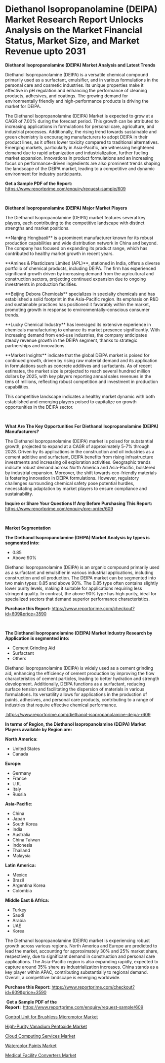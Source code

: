 <p><h1>Diethanol Isopropanolamine (DEIPA) Market Research Report Unlocks Analysis on the Market Financial Status, Market Size, and Market Revenue upto 2031</h1></p><p><strong>Diethanol Isopropanolamine (DEIPA) Market Analysis and Latest Trends</strong></p>
<p><p>Diethanol Isopropanolamine (DEIPA) is a versatile chemical compound primarily used as a surfactant, emulsifier, and in various formulations in the personal care and cosmetic industries. Its unique properties make it effective in pH regulation and enhancing the performance of cleaning products, adhesives, and coatings. The growing demand for environmentally friendly and high-performance products is driving the market for DEIPA.</p><p>The Diethanol Isopropanolamine (DEIPA) Market is expected to grow at a CAGR of 7.00% during the forecast period. This growth can be attributed to increasing applications in formulations for personal care, agriculture, and industrial processes. Additionally, the rising trend towards sustainable and green chemistry is encouraging manufacturers to adopt DEIPA in their product lines, as it offers lower toxicity compared to traditional alternatives. Emerging markets, particularly in Asia-Pacific, are witnessing heightened demand due to rapid urbanization and industrialization, further fueling market expansion. Innovations in product formulations and an increasing focus on performance-driven ingredients are also prominent trends shaping the landscape of the DEIPA market, leading to a competitive and dynamic environment for industry participants.</p></p>
<p><strong>Get a Sample PDF of the Report:&nbsp;</strong> <a href="https://www.reportprime.com/enquiry/request-sample/609">https://www.reportprime.com/enquiry/request-sample/609</a></p>
<p>&nbsp;</p>
<p><strong>Diethanol Isopropanolamine (DEIPA) Major Market Players</strong></p>
<p><p>The Diethanol Isopropanolamine (DEIPA) market features several key players, each contributing to the competitive landscape with distinct strengths and market positions. </p><p>**Nanjing Hongbaoli** is a prominent manufacturer known for its robust production capabilities and wide distribution network in China and beyond. The company has focused on expanding its product range, which has contributed to healthy market growth in recent years. </p><p>**Amines & Plasticizers Limited (APL)**, stationed in India, offers a diverse portfolio of chemical products, including DEIPA. The firm has experienced significant growth driven by increasing demand from the agricultural and construction sectors, projecting continued expansion due to ongoing investments in production facilities.</p><p>**Beijing Debora Chemicals** specializes in specialty chemicals and has established a solid footprint in the Asia-Pacific region. Its emphasis on R&D and sustainable practices has positioned it favorably within the market, promoting growth in response to environmentally-conscious consumer trends.</p><p>**Lucky Chemical Industry** has leveraged its extensive experience in chemicals manufacturing to enhance its market presence significantly. With increasing demand from end-use industries, the company anticipates steady revenue growth in the DEIPA segment, thanks to strategic partnerships and innovations.</p><p>**Market Insights** indicate that the global DEIPA market is poised for continued growth, driven by rising raw material demand and its application in formulations such as concrete additives and surfactants. As of recent estimates, the market size is projected to reach several hundred million dollars by 2025, with key players reporting annual sales revenues in the tens of millions, reflecting robust competition and investment in production capabilities. </p><p>This competitive landscape indicates a healthy market dynamic with both established and emerging players poised to capitalize on growth opportunities in the DEIPA sector.</p></p>
<p>&nbsp;</p>
<p><strong>What Are The Key Opportunities For Diethanol Isopropanolamine (DEIPA) Manufacturers?</strong></p>
<p><p>The Diethanol Isopropanolamine (DEIPA) market is poised for substantial growth, projected to expand at a CAGR of approximately 5-7% through 2028. Driven by its applications in the construction and oil industries as a cement additive and surfactant, DEIPA benefits from rising infrastructure investments and increasing oil exploration activities. Geographic trends indicate robust demand across North America and Asia-Pacific, bolstered by industrial expansion. Moreover, the shift towards eco-friendly materials is fostering innovation in DEIPA formulations. However, regulatory challenges surrounding chemical safety pose potential hurdles, necessitating adaptation by market players to ensure compliance and sustainability.</p></p>
<p><strong>Inquire or Share Your Questions If Any Before Purchasing This Report:</strong> <a href="https://www.reportprime.com/enquiry/pre-order/609">https://www.reportprime.com/enquiry/pre-order/609</a></p>
<p>&nbsp;</p>
<p><strong>Market Segmentation</strong></p>
<p><strong>The Diethanol Isopropanolamine (DEIPA) Market Analysis by types is segmented into:</strong></p>
<p><ul><li>0.85</li><li>Above 90%</li></ul></p>
<p><p>Diethanol Isopropanolamine (DEIPA) is an organic compound primarily used as a surfactant and emulsifier in various industrial applications, including construction and oil production. The DEIPA market can be segmented into two main types: 0.85 and above 90%. The 0.85 type often contains slightly lower purity levels, making it suitable for applications requiring less stringent quality. In contrast, the above 90% type has high purity, ideal for specialized sectors that demand superior performance characteristics.</p></p>
<p><strong>Purchase this Report:&nbsp;</strong><a href="https://www.reportprime.com/checkout?id=609&price=3590">https://www.reportprime.com/checkout?id=609&price=3590</a></p>
<p>&nbsp;</p>
<p><strong>The Diethanol Isopropanolamine (DEIPA) Market Industry Research by Application is segmented into:</strong></p>
<p><ul><li>Cement Grinding Aid</li><li>Surfactant</li><li>Others</li></ul></p>
<p><p>Diethanol Isopropanolamine (DEIPA) is widely used as a cement grinding aid, enhancing the efficiency of cement production by improving the flow characteristics of cement particles, leading to better hydration and strength development. Additionally, DEIPA functions as a surfactant, reducing surface tension and facilitating the dispersion of materials in various formulations. Its versatility allows for applications in the production of paints, adhesives, and personal care products, contributing to a range of industries that require effective chemical performance.</p></p>
<p><a href="https://www.reportprime.com/diethanol-isopropanolamine-deipa-r609">&nbsp;https://www.reportprime.com/diethanol-isopropanolamine-deipa-r609</a></p>
<p><strong>In terms of Region, the Diethanol Isopropanolamine (DEIPA) Market Players available by Region are:</strong></p>
<p>
    <p> <strong> North America: </strong>
        <ul>
            <li>United States</li>
            <li>Canada</li>
        </ul>
        </p> 
    <p> <strong> Europe: </strong>
        <ul>
            <li>Germany</li>
            <li>France</li>
            <li>U.K.</li>
            <li>Italy</li>
            <li>Russia</li>
        </ul>
        </p> 
    <p> <strong> Asia-Pacific: </strong>
        <ul>
            <li>China</li>
            <li>Japan</li>
            <li>South Korea</li>
            <li>India</li>
            <li>Australia</li>
            <li>China Taiwan</li>
            <li>Indonesia</li>
            <li>Thailand</li>
            <li>Malaysia</li>
        </ul>
        </p> 
    <p> <strong> Latin America: </strong>
        <ul>
            <li>Mexico</li>
            <li>Brazil</li>
            <li>Argentina Korea</li>
            <li>Colombia</li>
        </ul>
        </p> 
    <p> <strong> Middle East & Africa: </strong>
        <ul>
            <li>Turkey</li>
            <li>Saudi</li>
            <li>Arabia</li>
            <li>UAE</li>
            <li>Korea</li>
        </ul>
    </p>
    </p>
<p><p>The Diethanol Isopropanolamine (DEIPA) market is experiencing robust growth across various regions. North America and Europe are predicted to lead the market, accounting for approximately 30% and 25% market share, respectively, due to significant demand in construction and personal care applications. The Asia-Pacific region is also expanding rapidly, expected to capture around 35% share as industrialization increases. China stands as a key player within APAC, contributing substantially to regional demand. Overall, a competitive landscape is emerging worldwide.</p></p>
<p><strong>Purchase this Report: </strong><a href="https://www.reportprime.com/checkout?id=609&price=3590">https://www.reportprime.com/checkout?id=609&price=3590</a></p>
<p>&nbsp;<strong>Get a Sample PDF of the Report:&nbsp;&nbsp;</strong><a href="https://www.reportprime.com/enquiry/request-sample/609">https://www.reportprime.com/enquiry/request-sample/609</a></p>
<p><strong></strong></p>
<p><p><a href="https://issuu.com/reportprime-2/docs/control-unit-for-brushless-micromot_cbd5ed94556324">Control Unit for Brushless Micromotor Market</a></p><p><a href="https://github.com/mauripalmi/Market-Research-Report-List-5/blob/main/high-purity-vanadium-pentoxide-market.md">High-Purity Vanadium Pentoxide Market</a></p><p><a href="https://medium.com/@waddy46852/global-cloud-computing-services-market-trends-analysis-and-future-growth-prospects-2024-2031-e110e24349c7">Cloud Computing Services Market</a></p><p><a href="https://www.linkedin.com/pulse/unlocking-growth-potential-market-strategic-analysis-watercolor-g217e?trackingId=6JYtWhB%2BSB%2BnQpH%2BbnO4aA%3D%3D">Watercolor Paints Market</a></p><p><a href="https://issuu.com/reportprime-2/docs/medical-facility-converters-market-_4c269ff9a51692">Medical Facility Converters Market</a></p></p>